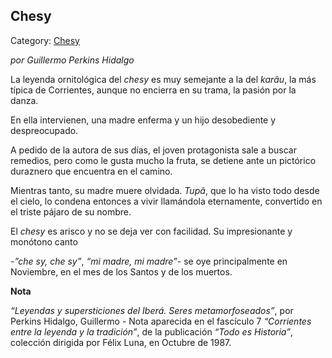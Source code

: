 ## Chesy

Category: [Chesy](http://descubrircorrientes.com.ar/2012/index.php/785-cultura/8-leyenda-y-tradicion/leyendas-y-supersticiones-del-ibera/c2-seres-metamorfoseados/chesy)

_por Guillermo Perkins Hidalgo_

La leyenda ornitológica del _chesy_ es muy semejante a la del _karãu_, la más típica de Corrientes, aunque no encierra en su trama, la pasión por la danza.

En ella intervienen, una madre enferma y un hijo desobediente y despreocupado.

A pedido de la autora de sus días, el joven protagonista sale a buscar remedios, pero como le gusta mucho la fruta, se detiene ante un pictórico duraznero que encuentra en el camino.

Mientras tanto, su madre muere olvidada. _Tupã_, que lo ha visto todo desde el cielo, lo condena entonces a vivir llamándola eternamente, convertido en el triste pájaro de su nombre.

El _chesy_ es arisco y no se deja ver con facilidad. Su impresionante y monótono canto

_\-”che sy, che sy”_, _“mi madre, mi madre”_\- se oye principalmente en Noviembre, en el mes de los Santos y de los muertos.

**Nota**

_“Leyendas y supersticiones del Iberá. Seres metamorfoseados”_, por Perkins Hidalgo, Guillermo - Nota aparecida en el fascículo 7 _“Corrientes entre la leyenda y la tradición”_, de la publicación _“Todo es Historia”_, colección dirigida por Félix Luna, en Octubre de 1987.
